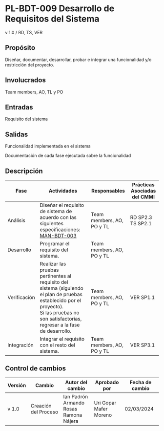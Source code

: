 # PL-BDT-009 Desarrollo de Requisitos del Sistema

v 1.0 / RD, TS, VER

## Propósito

Diseñar, documentar, desarrollar, probar e integrar una funcionalidad y/o restricción del proyecto.

## Involucrados

Team members, AO, TL y PO

## Entradas

Requisito del sistema

## Salidas

Funcionalidad implementada en el sistema

Documentación de cada fase ejecutada sobre la funcionalidad

## Descripción

| Fase         | Actividades                                                                                                                                                                                          | Responsables              | Prácticas Asociadas del CMMI |
| ------------ | ---------------------------------------------------------------------------------------------------------------------------------------------------------------------------------------------------- | ------------------------- | ---------------------------- |
| Análisis     | Diseñar el requisito de sistema de acuerdo con las siguientes especificaciones: [MAN-BDT-003](https://black-dot-2024.github.io/docs/manuales/man-bdt-003)                                            | Team members, AO, PO y TL | RD SP2.3 <br /> TS SP2.1     |
| Desarrollo   | Programar el requisito del sistema.                                                                                                                                                                  | Team members, AO, PO y TL |                              |
| Verificación | Realizar las pruebas pertinentes al requisito del sistema (siguiendo el plan de pruebas establecido por el proyecto). <br /> Si las pruebas no son satisfactorias, regresar a la fase de desarrollo. | Team members, AO, PO y TL | VER SP1.1                    |
| Integración  | Integrar el requisito con el resto del sistema.                                                                                                                                                      | Team members, AO, PO y TL | VER SP3.1                    |

## Control de cambios

| Versión | Cambio               | Autor del cambio                                     | Aprobado por                  | Fecha de cambio |
| ------- | -------------------- | ---------------------------------------------------- | ----------------------------- | --------------- |
| v 1.0   | Creación del Proceso | Ian Padrón <br /> Armando Rosas <br /> Ramona Nájera | Uri Gopar <br /> Mafer Moreno | 02/03/2024      |
